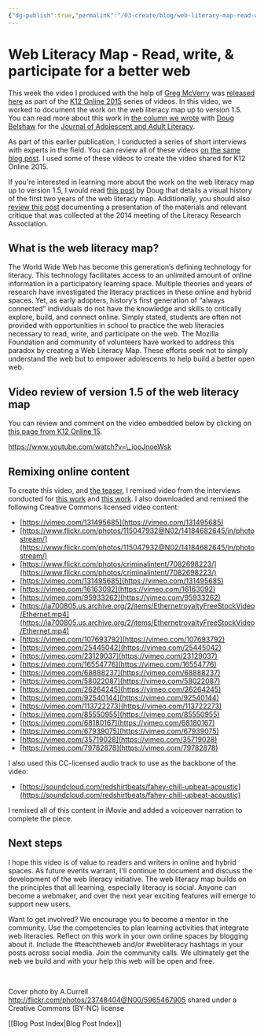 ```yaml
---
{"dg-publish":true,"permalink":"/03-create/blog/web-literacy-map-read-write-and-participate-for-a-better-web/","title":"Web Literacy Map: Read, write, & participate for a better web","tags":["teachtheweb","webliteracy","webmaker"]}
---
```


# Web Literacy Map - Read, write, & participate for a better web

This week the video I produced with the help of [Greg McVerry](https://twitter.com/jgmac1106) was [released here](http://k12onlineconference.org/2015-10-27/web-literacy-map-version-1-5-read-write-and-participate-for-a-better-web/) as part of the [K12 Online 2015](http://k12onlineconference.org/) series of videos. In this video, we worked to document the work on the web literacy map up to version 1.5. You can read more about this work in [the column we wrote](http://wiobyrne.com/guiding-students-as-they-explore-build-connect-online/) with [Doug Belshaw](https://twitter.com/dajbelshaw/) for the [Journal of Adolescent and Adult Literacy](http://www.reading.org/general/publications/journals/jaal.aspx).

As part of this earlier publication, I conducted a series of short interviews with experts in the field. You can review all of these videos [on the same blog post](https://dougbelshaw.com/blog/2015-02-09/two-years-of-weblitmap/). I used some of these videos to create the video shared for K12 Online 2015.

If you're interested in learning more about the work on the web literacy map up to version 1.5, I would read [this post](https://dougbelshaw.com/blog/2015-02-09/two-years-of-weblitmap/) by Doug that details a visual history of the first two years of the web literacy map. Additionally, you should also [review this post](http://wiobyrne.com/web-literacy-map-lra-response/) documenting a presentation of the materials and relevant critique that was collected at the 2014 meeting of the Literacy Research Association.

## What is the web literacy map?

The World Wide Web has become this generation’s defining technology for literacy. This technology facilitates access to an unlimited amount of online information in a participatory learning space. Multiple theories and years of research have investigated the literacy practices in these online and hybrid spaces. Yet, as early adopters, history’s first generation of “always connected” individuals do not have the knowledge and skills to critically explore, build, and connect online. Simply stated, students are often not provided with opportunities in school to practice the web literacies necessary to read, write, and participate on the web. The Mozilla Foundation and community of volunteers have worked to address this paradox by creating a Web Literacy Map. These efforts seek not to simply understand the web but to empower adolescents to help build a better open web.

## Video review of version 1.5 of the web literacy map

You can review and comment on the video embedded below by clicking on [this page from K12 Online 15](http://k12onlineconference.org/2015-10-27/web-literacy-map-version-1-5-read-write-and-participate-for-a-better-web/).

https://www.youtube.com/watch?v=\_iooJnoeWsk

## Remixing online content

To create this video, and [the teaser](http://wiobyrne.com/introducing-web-literacy-reading-writing-participating/), I remixed video from the interviews conducted for [this work](http://wiobyrne.com/web-literacy-map-lra-response/) and [this work](http://wiobyrne.com/guiding-students-as-they-explore-build-connect-online/). I also downloaded and remixed the following Creative Commons licensed video content:

- [https://vimeo.com/131495685](https://vimeo.com/131495685)
- [https://www.flickr.com/photos/115047932@N02/14184682645/in/photostream/](https://www.flickr.com/photos/115047932@N02/14184682645/in/photostream/)
- [https://www.flickr.com/photos/criminalintent/7082698223/](https://www.flickr.com/photos/criminalintent/7082698223/)
- [https://vimeo.com/131495685](https://vimeo.com/131495685)
- [https://vimeo.com/16163092](https://vimeo.com/16163092)
- [https://vimeo.com/95933262](https://vimeo.com/95933262)
- [https://ia700805.us.archive.org/2/items/EthernetroyaltyFreeStockVideo/Ethernet.mp4](https://ia700805.us.archive.org/2/items/EthernetroyaltyFreeStockVideo/Ethernet.mp4)
- [https://vimeo.com/107693792](https://vimeo.com/107693792)
- [https://vimeo.com/25445042](https://vimeo.com/25445042)
- [https://vimeo.com/23129037](https://vimeo.com/23129037)
- [https://vimeo.com/16554776](https://vimeo.com/16554776)
- [https://vimeo.com/68888237](https://vimeo.com/68888237)
- [https://vimeo.com/58022087](https://vimeo.com/58022087)
- [https://vimeo.com/26264245](https://vimeo.com/26264245)
- [https://vimeo.com/92540144](https://vimeo.com/92540144)
- [https://vimeo.com/113722273](https://vimeo.com/113722273)
- [https://vimeo.com/85550955](https://vimeo.com/85550955)
- [https://vimeo.com/68180167](https://vimeo.com/68180167)
- [https://vimeo.com/67939075](https://vimeo.com/67939075)
- [https://vimeo.com/35719028](https://vimeo.com/35719028)
- [https://vimeo.com/79782878](https://vimeo.com/79782878)

I also used this CC-licensed audio track to use as the backbone of the video:

- [https://soundcloud.com/redshirtbeats/fahey-chill-upbeat-acoustic](https://soundcloud.com/redshirtbeats/fahey-chill-upbeat-acoustic)

I remixed all of this content in iMovie and added a voiceover narration to complete the piece.

## Next steps

I hope this video is of value to readers and writers in online and hybrid spaces. As future events warrant, I'll continue to document and discuss the development of the web literacy initiative. The web literacy map builds on the principles that all learning, especially literacy is social. Anyone can become a webmaker, and over the next year exciting features will emerge to support new users.

Want to get involved? We encourage you to become a mentor in the community. Use the competencies to plan learning activities that integrate web literacies. Reflect on this work in your own online spaces by blogging about it. Include the #teachtheweb and/or #webliteracy hashtags in your posts across social media. Join the community calls. We ultimately get the web we build and with your help this web will be open and free.      

 

Cover photo by A.Currell http://flickr.com/photos/23748404@N00/5965467905 shared under a Creative Commons (BY-NC) license

[[Blog Post Index\|Blog Post Index]]
